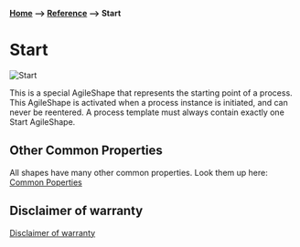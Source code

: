 **[Home](/) --> [Reference](/ref) --> Start**

# Start

![Start](media/Start.png)

This is a special AgileShape that represents the starting point of a process.
This AgileShape is activated when a process instance is initiated, and can never
be reentered. A process template must always contain exactly one Start
AgileShape.



## Other Common Properties
All shapes have many other common properties. Look them up here: [Common Poperties](common/README.md)


## Disclaimer of warranty

[Disclaimer of warranty](../guides/common/DisclaimerOfWarranty.md)